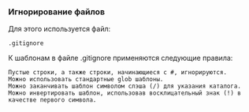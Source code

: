 ### Игнорирование файлов

Для этого используется файл:
```
.gitignore
```

К шаблонам в файле .gitignore применяются следующие правила:

    Пустые строки, а также строки, начинающиеся с #, игнорируются.
    Можно использовать стандартные glob шаблоны.
    Можно заканчивать шаблон символом слэша (/) для указания каталога.
    Можно инвертировать шаблон, использовав восклицательный знак (!) в качестве первого символа.
